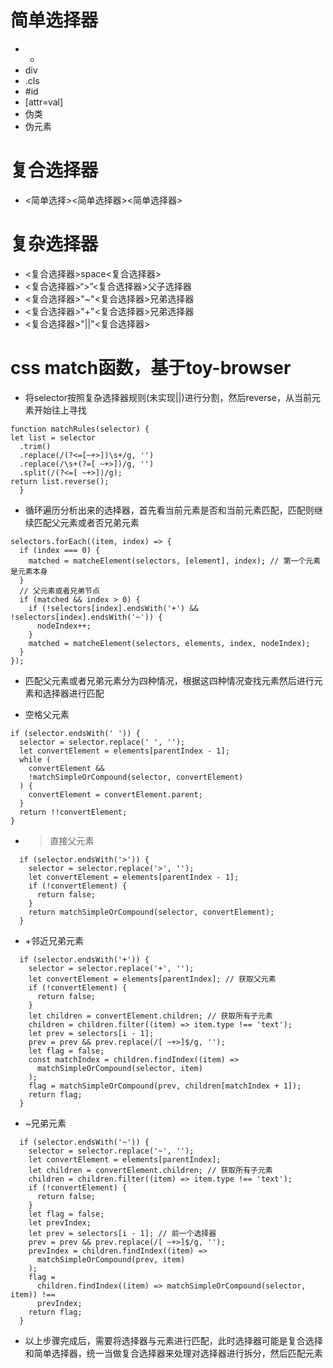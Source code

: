# 简单选择器
- *
- div
- .cls
- #id
- [attr=val]
- 伪类
- 伪元素
# 复合选择器
- <简单选择><简单选择器><简单选择器>
# 复杂选择器
- <复合选择器>space<复合选择器>
- <复合选择器>“>”<复合选择器>父子选择器
- <复合选择器>"~"<复合选择器>兄弟选择器
- <复合选择器>"+"<复合选择器>兄弟选择器
- <复合选择器>"||"<复合选择器>
# css match函数，基于toy-browser
- 将selector按照复杂选择器规则(未实现||)进行分割，然后reverse，从当前元素开始往上寻找
``` 
function matchRules(selector) {
let list = selector
  .trim()
  .replace(/(?<=[~+>])\s+/g, '')
  .replace(/\s+(?=[ ~+>])/g, '')
  .split(/(?<=[ ~+>])/g);
return list.reverse();
  }
  ```
- 循环遍历分析出来的选择器，首先看当前元素是否和当前元素匹配，匹配则继续匹配父元素或者否兄弟元素
```
selectors.forEach((item, index) => {
  if (index === 0) {
    matched = matcheElement(selectors, [element], index); // 第一个元素是元素本身
  }
  // 父元素或者兄弟节点
  if (matched && index > 0) {
    if (!selectors[index].endsWith('+') && !selectors[index].endsWith('~')) {
      nodeIndex++;
    }
    matched = matcheElement(selectors, elements, index, nodeIndex);
  }
}); 
```   
- 匹配父元素或者兄弟元素分为四种情况，根据这四种情况查找元素然后进行元素和选择器进行匹配
 + 空格父元素
  ```
  if (selector.endsWith(' ')) {
    selector = selector.replace(' ', '');
    let convertElement = elements[parentIndex - 1];
    while (
      convertElement &&
      !matchSimpleOrCompound(selector, convertElement)
    ) {
      convertElement = convertElement.parent;
    }
    return !!convertElement;
  }
  ```
- >直接父元素
```
  if (selector.endsWith('>')) {
    selector = selector.replace('>', '');
    let convertElement = elements[parentIndex - 1];
    if (!convertElement) {
      return false;
    }
    return matchSimpleOrCompound(selector, convertElement);
  }
  ```
- +邻近兄弟元素
```
  if (selector.endsWith('+')) {
    selector = selector.replace('+', '');
    let convertElement = elements[parentIndex]; // 获取父元素
    if (!convertElement) {
      return false;
    }
    let children = convertElement.children; // 获取所有子元素
    children = children.filter((item) => item.type !== 'text');
    let prev = selectors[i - 1];
    prev = prev && prev.replace(/[ ~+>]$/g, '');
    let flag = false;
    const matchIndex = children.findIndex((item) =>
      matchSimpleOrCompound(selector, item)
    );
    flag = matchSimpleOrCompound(prev, children[matchIndex + 1]);
    return flag;
  }
  ```
- ~兄弟元素
```
  if (selector.endsWith('~')) {
    selector = selector.replace('~', '');
    let convertElement = elements[parentIndex];
    let children = convertElement.children; // 获取所有子元素
    children = children.filter((item) => item.type !== 'text');
    if (!convertElement) {
      return false;
    }
    let flag = false;
    let prevIndex;
    let prev = selectors[i - 1]; // 前一个选择器
    prev = prev && prev.replace(/[ ~+>]$/g, '');
    prevIndex = children.findIndex((item) =>
      matchSimpleOrCompound(prev, item)
    );
    flag =
      children.findIndex((item) => matchSimpleOrCompound(selector, item)) !==
      prevIndex;
    return flag;
  }
  ```
- 以上步骤完成后，需要将选择器与元素进行匹配，此时选择器可能是复合选择和简单选择器，统一当做复合选择器来处理对选择器进行拆分，然后匹配元素